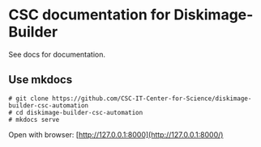 # CSC documentation for Diskimage-Builder

See docs for documentation.

## Use mkdocs

```
# git clone https://github.com/CSC-IT-Center-for-Science/diskimage-builder-csc-automation
# cd diskimage-builder-csc-automation
# mkdocs serve
```

Open with browser: [http://127.0.0.1:8000](http://127.0.0.1:8000/)
